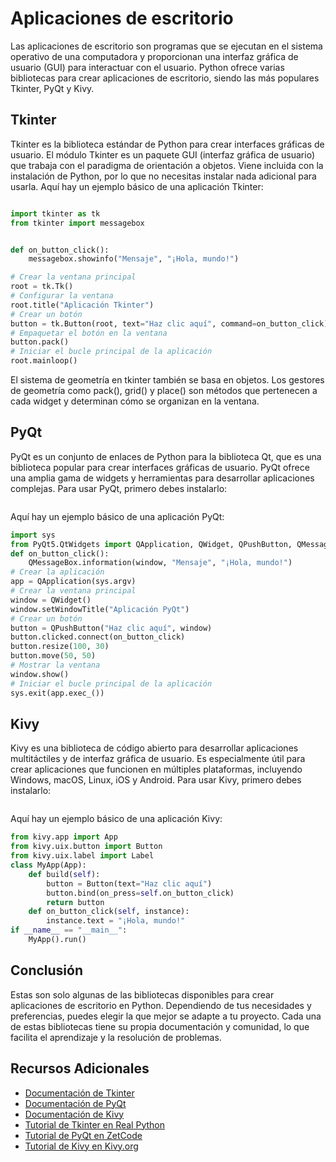 # Aplicaciones de escritorio

Las aplicaciones de escritorio son programas que se ejecutan en el sistema operativo de una computadora y proporcionan una interfaz gráfica de usuario (GUI) para interactuar con el usuario. Python ofrece varias bibliotecas para crear aplicaciones de escritorio, siendo las más populares Tkinter, PyQt y Kivy.

## Tkinter
Tkinter es la biblioteca estándar de Python para crear interfaces gráficas de usuario. El módulo Tkinter es un paquete GUI (interfaz gráfica de usuario) que trabaja con el paradigma de orientación a objetos.
Viene incluida con la instalación de Python, por lo que no necesitas instalar nada adicional para usarla. Aquí hay un ejemplo básico de una aplicación Tkinter:

```python

import tkinter as tk
from tkinter import messagebox


def on_button_click():
    messagebox.showinfo("Mensaje", "¡Hola, mundo!")

# Crear la ventana principal
root = tk.Tk()
# Configurar la ventana
root.title("Aplicación Tkinter")
# Crear un botón
button = tk.Button(root, text="Haz clic aquí", command=on_button_click)
# Empaquetar el botón en la ventana
button.pack()
# Iniciar el bucle principal de la aplicación
root.mainloop()


```


El sistema de geometría en tkinter también se basa en objetos. Los gestores de geometría como pack(), grid() y place() son métodos que pertenecen a cada widget y determinan cómo se organizan en la ventana. 



















## PyQt
PyQt es un conjunto de enlaces de Python para la biblioteca Qt, que es una biblioteca popular para crear interfaces gráficas de usuario. PyQt ofrece una amplia gama de widgets y herramientas para desarrollar aplicaciones complejas. Para usar PyQt, primero debes instalarlo:

```pip install PyQt5
```
Aquí hay un ejemplo básico de una aplicación PyQt:

```python
import sys
from PyQt5.QtWidgets import QApplication, QWidget, QPushButton, QMessageBox
def on_button_click():
    QMessageBox.information(window, "Mensaje", "¡Hola, mundo!") 
# Crear la aplicación
app = QApplication(sys.argv)
# Crear la ventana principal
window = QWidget()
window.setWindowTitle("Aplicación PyQt")
# Crear un botón
button = QPushButton("Haz clic aquí", window)
button.clicked.connect(on_button_click)
button.resize(100, 30)
button.move(50, 50)
# Mostrar la ventana
window.show()
# Iniciar el bucle principal de la aplicación
sys.exit(app.exec_())
```

## Kivy
Kivy es una biblioteca de código abierto para desarrollar aplicaciones multitáctiles y de interfaz gráfica de usuario. Es especialmente útil para crear aplicaciones que funcionen en múltiples plataformas, incluyendo Windows, macOS, Linux, iOS y Android. Para usar Kivy, primero debes instalarlo:

```pip install kivy
```
Aquí hay un ejemplo básico de una aplicación Kivy:

```python
from kivy.app import App
from kivy.uix.button import Button
from kivy.uix.label import Label
class MyApp(App):
    def build(self):
        button = Button(text="Haz clic aquí")
        button.bind(on_press=self.on_button_click)
        return button
    def on_button_click(self, instance):
        instance.text = "¡Hola, mundo!"
if __name__ == "__main__":
    MyApp().run()
```
## Conclusión
Estas son solo algunas de las bibliotecas disponibles para crear aplicaciones de escritorio en Python. Dependiendo de tus necesidades y preferencias, puedes elegir la que mejor se adapte a tu proyecto. Cada una de estas bibliotecas tiene su propia documentación y comunidad, lo que facilita el aprendizaje y la resolución de problemas.

## Recursos Adicionales
- [Documentación de Tkinter](https://docs.python.org/3/library/tkinter.html)
- [Documentación de PyQt](https://www.riverbankcomputing.com/static/Docs/PyQt5/)
- [Documentación de Kivy](https://kivy.org/doc/stable/)
- [Tutorial de Tkinter en Real Python](https://realpython.com/python-gui-tkinter/)
- [Tutorial de PyQt en ZetCode](https://zetcode.com/gui/pyqt5/)
- [Tutorial de Kivy en Kivy.org](https://kivy.org/doc/stable/gettingstarted/intro.html)